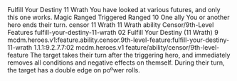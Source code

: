 <ability>
  <name>Fulfill Your Destiny</name>
  <cost>11 Wrath</cost>
  <flavor>You have looked at various futures, and only this one works.</flavor>
  <keywords>
    <keyword>Magic</keyword>
    <keyword>Ranged</keyword>
  </keywords>
  <type>Triggered</type>
  <distance>Ranged 10</distance>
  <target>One ally</target>
  <trigger>You or another hero ends their turn.</trigger>
  <metadata>
    <class>censor</class>
    <cost>11 Wrath</cost>
    <cost_amount>11</cost_amount>
    <cost_resource>Wrath</cost_resource>
    <feature_type>ability</feature_type>
    <file_dpath>Censor/9th-Level Features</file_dpath>
    <item_id>fulfill-your-destiny-11-wrath</item_id>
    <item_index>02</item_index>
    <item_name>Fulfill Your Destiny (11 Wrath)</item_name>
    <level>9</level>
    <scc>mcdm.heroes.v1:feature.ability.censor.9th-level-feature:fulfill-your-destiny-11-wrath</scc>
    <scdc>1.1.1:9.2.7.7:02</scdc>
    <source>mcdm.heroes.v1</source>
    <type>feature/ability/censor/9th-level-feature</type>
  </metadata>
  <effects>
    <effect type="mundane">The target takes their turn after the triggering hero, and immediately removes all conditions and negative effects on themself. During their turn, the target has a double edge on poºwer rolls.</effect>
  </effects>
</ability>
